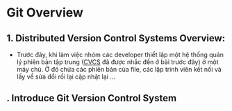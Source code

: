 # Git Overview

## 1. Distributed Version Control Systems Overview:

* Trước đây, khi làm việc nhóm các developer thiết lập một hệ thống quản lý phiên bản tập trung ([CVCS](./Version%20Control%20System.md) đã được nhắc đến ở bài trước đây) ở một máy chủ. Ở đó chứa các phiên bản của file, các lập trình viên kết nối và lấy về sửa đổi rồi lại cập nhật lại ...

## . Introduce Git Version Control System

